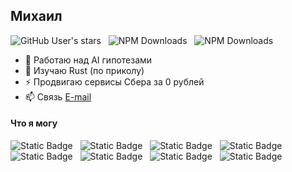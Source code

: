 ## Михаил
![GitHub User's stars](https://img.shields.io/github/stars/tomyumm-ge)&nbsp;&nbsp;&nbsp;![NPM Downloads](https://img.shields.io/npm/dm/n8n-nodes-gigachat?style=social&logo=npm&label=n8N-nodes-gigachat&cacheSeconds=86400)&nbsp;&nbsp;&nbsp;![NPM Downloads](https://img.shields.io/npm/dm/n8n-nodes-salutespeech?style=social&logo=npm&label=n8N-nodes-salutespeech&cacheSeconds=86400)

- 🔭 Работаю над AI гипотезами
- 🌱 Изучаю Rust (по приколу)
- ⚡ Продвигаю сервисы Сбера за 0 рублей
- 📫 Связь [E-mail](mailto:cognitive.iguana.fbat@mask.me)

#### Что я могу

![Static Badge](https://img.shields.io/badge/MeteorJS-red)&nbsp;&nbsp;
![Static Badge](https://img.shields.io/badge/NextJS-white)&nbsp;&nbsp;
![Static Badge](https://img.shields.io/badge/langchain-grey)&nbsp;&nbsp;
![Static Badge](https://img.shields.io/badge/n8n-whitesmoke)&nbsp;&nbsp;
![Static Badge](https://img.shields.io/badge/php-indigo)&nbsp;&nbsp;
![Static Badge](https://img.shields.io/badge/Python-yellow)&nbsp;&nbsp;
![Static Badge](https://img.shields.io/badge/MTProto-blue)&nbsp;&nbsp;
![Static Badge](https://img.shields.io/badge/Bots-lightblue)&nbsp;&nbsp;

<!--
**tomyumm-ge/tomyumm-ge** is a ✨ _special_ ✨ repository because its `README.md` (this file) appears on your GitHub profile.

Here are some ideas to get you started:

- 🔭 I’m currently working on ...
- 🌱 I’m currently learning ...
- 👯 I’m looking to collaborate on ...
- 🤔 I’m looking for help with ...
- 💬 Ask me about ...
- 📫 How to reach me: ...
- 😄 Pronouns: ...
- ⚡ Fun fact: ...
-->
